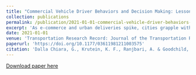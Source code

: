 ```yaml
---
title: "Commercial Vehicle Driver Behaviors and Decision Making: Lessons Learned from Urban Ridealongs"
collection: publications
permalink: /publication/2021-01-01-commercial-vehicle-driver-behaviors-and-decision-making-lessons-learned-from-urban-ridealongs
excerpt: 'As e-commerce and urban deliveries spike, cities grapple with managing urban freight more actively. To manage urban deliv- eries effectively, city planners and policy makers need to better understand driver behaviors and the challenges they experi- ence in making deliveries. In this study, we collected data on commercial vehicle (CV) driver behaviors by performing ridealongs with various logistics carriers. Ridealongs were performed in Seattle, Washington, covering a range of vehicles (cars, vans, and trucks), goods (parcels, mail, beverages, and printed materials), and customer types (residential, office, large and small retail). Observers collected qualitative observations and quantitative data on trip and dwell times, while also track- ing vehicles with global positioning system devices. The results showed that, on average, urban CVs spent 80% of their daily operating time parked. The study also found that, unlike the common belief, drivers (especially those operating heavier vehi- cles) parked in authorized parking locations, with only less than 5% of stops occurring in the travel lane. Dwell times associ- ated with authorized parking locations were significantly longer than those of other parking locations, and mail and heavy goods deliveries generally had longer dwell times. We also identified three main criteria CV drivers used for choosing a park- ing location: avoiding unsafe maneuvers, minimizing conflicts with other users of the road, and competition with other com- mercial drivers. The results provide estimates for trip times, dwell times, and parking choice types, as well as insights into why those decisions are made and the factors affecting driver choices.'
date: 2021-01-01
venue: 'Transportation Research Record: Journal of the Transportation Research Board'
paperurl: 'https://doi.org/10.1177/03611981211003575'
citation: 'Dalla Chiara, G., Krutein, K. F., Ranjbari, A. & Goodchild, A. (2021). &quot;Commercial Vehicle Driver Behaviors and Decision Making: Lessons Learned from Urban Ridealongs.&quot; <i>Transportation Research Record: Journal of the Transportation Research Board</i>. 2675(9).'
---
```

[Download paper here](https://doi.org/10.1177/03611981211003575)
